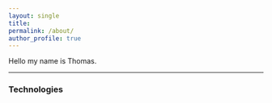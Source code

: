 ```yaml
---
layout: single
title: 
permalink: /about/
author_profile: true
---
```


Hello my name is Thomas. 

---

### Technologies
